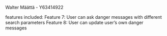 Walter Määttä - Y63414922

features included: 
Feature 7: User can ask danger messages with different search parameters
Feature 8: User can update user’s own danger messages